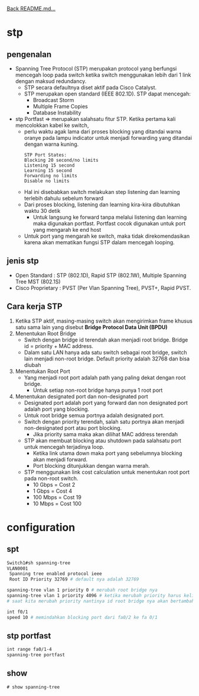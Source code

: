<a href="../../README.md#back">Back README.md...</a>

# stp
## pengenalan
-  Spanning Tree Protocol (STP) merupakan protocol yang berfungsi mencegah loop pada switch ketika switch menggunakan lebih dari 1 link dengan maksud  redundancy. 
    - STP secara defaultnya diset aktif pada Cisco Catalyst. 
    - STP merupakan  open standard (IEEE 802.1D). STP dapat mencegah: 
        - Broadcast Storm
        - Multiple Frame Copies
        - Database Instability
- stp Portfast => merupakan salahsatu fitur STP. Ketika pertama kali mencolokkan kabel ke switch,
    - perlu waktu agak lama dari proses blocking yang ditandai warna oranye pada lampu indicator untuk menjadi forwarding yang ditandai dengan warna kuning. 
      ```
      STP Port States: 
      Blocking 20 second/no limits 
      Listening 15 second 
      Learning 15 second 
      Forwarding no limits 
      Disable no limits 
      ```
    - Hal ini disebabkan switch melakukan step listening dan learning terlebih dahulu sebelum forward
    - Dari proses blocking, listening dan learning kira-kira dibutuhkan waktu 30 detik
        - Untuk langsung ke forward tanpa melalui listening dan learning maka digunakan portfast. Portfast cocok digunakan untuk port yang mengarah ke end host
    - Untuk port yang mengarah ke switch, maka tidak direkomendasikan karena akan mematikan fungsi STP dalam mencegah looping.

## jenis stp
- Open Standard : STP (802.1D), Rapid STP (802.1W), Multiple Spanning Tree MST (802.1S)
- Cisco Proprietary : PVST (Per Vlan Spanning Tree), PVST+, Rapid PVST.

## Cara kerja STP
1. Ketika STP aktif, masing-masing switch akan mengirimkan frame khusus satu sama lain yang disebut **Bridge Protocol Data Unit (BPDU)**
2. Menentukan Root Bridge
    - Switch dengan bridge id terendah akan menjadi root bridge. Bridge id = priority + MAC address. 
    - Dalam satu LAN hanya ada satu switch sebagai root bridge, switch lain menjadi non-root bridge. Default priority adalah 32768 dan bisa diubah
3.  Menentukan Root Port
    - Yang menjadi root port adalah path yang paling dekat dengan root bridge. 
        - Untuk setiap non-root bridge hanya punya 1 root port
4. Menentukan designated port dan non-designated port
    - Designated port adalah port yang forward dan non designated port adalah port yang blocking. 
    - Untuk root bridge semua portnya adalah designated port.
    - Switch dengan priority terendah, salah satu portnya akan menjadi non-designated port atau port blocking. 
        - Jika priority sama maka akan dilihat MAC address terendah
    - STP akan membuat blocking atau shutdown pada salahsatu port untuk mencegah terjadinya loop. 
        - Ketika link utama down maka port yang sebelumnya blocking akan menjadi forward. 
        - Port blocking ditunjukkan dengan warna merah. 
    - STP menggunakan link cost calculation untuk menentukan root port pada non-root switch. 
        - 10 Gbps = Cost 2
        - 1 Gbps = Cost 4
        - 100 Mbps = Cost 19
        - 10 Mbps = Cost 100

# configuration
## spt
```bash
Switch1#sh spanning-tree 
VLAN0001
 Spanning tree enabled protocol ieee
 Root ID Priority 32769 # default nya adalah 32769

spanning-tree vlan 1 priority 0 # merubah root bridge nya
spanning-tree vlan 1 priority 4096 # ketika merubah priority harus kelipatan 4096
# saat kita merubah priority nantinya id root bridge nya akan bertambah 1

int f0/1
speed 10 # memindahkan blocking port dari fa0/2 ke fa 0/1
```

## stp portfast
```bash
int range fa0/1-4
spanning-tree portfast
```

## show
```
# show spanning-tree
```